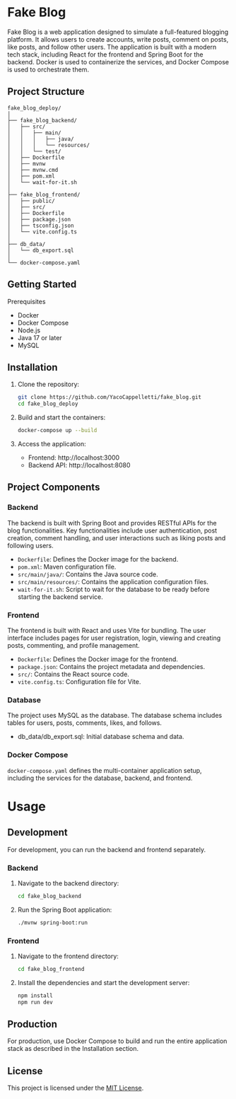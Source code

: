 # Fake Blog

Fake Blog is a web application designed to simulate a full-featured blogging platform. It allows users to create accounts, write posts, comment on posts, like posts, and follow other users. The application is built with a modern tech stack, including React for the frontend and Spring Boot for the backend. Docker is used to containerize the services, and Docker Compose is used to orchestrate them.

## Project Structure

```plaintext
fake_blog_deploy/
│
├── fake_blog_backend/
│   ├── src/
│   │   ├── main/
│   │   │   ├── java/
│   │   │   └── resources/
│   │   └── test/
│   ├── Dockerfile
│   ├── mvnw
│   ├── mvnw.cmd
│   ├── pom.xml
│   └── wait-for-it.sh
│
├── fake_blog_frontend/
│   ├── public/
│   ├── src/
│   ├── Dockerfile
│   ├── package.json
│   ├── tsconfig.json
│   └── vite.config.ts
│
├── db_data/
│   └── db_export.sql
│
└── docker-compose.yaml
```

## Getting Started

Prerequisites

-   Docker
-   Docker Compose
-   Node.js
-   Java 17 or later
-   MySQL

## Installation

1. Clone the repository:

    ```bash
    git clone https://github.com/YacoCappelletti/fake_blog.git
    cd fake_blog_deploy

    ```

2. Build and start the containers:

    ```bash
    docker-compose up --build
    ```

3. Access the application:

    - Frontend: http://localhost:3000
    - Backend API: http://localhost:8080

## Project Components

### Backend

The backend is built with Spring Boot and provides RESTful APIs for the blog functionalities. Key functionalities include user authentication, post creation, comment handling, and user interactions such as liking posts and following users.

-   `Dockerfile`: Defines the Docker image for the backend.
-   `pom.xml`: Maven configuration file.
-   `src/main/java/`: Contains the Java source code.
-   `src/main/resources/`: Contains the application configuration files.
-   `wait-for-it.sh`: Script to wait for the database to be ready before starting the backend service.

### Frontend

The frontend is built with React and uses Vite for bundling. The user interface includes pages for user registration, login, viewing and creating posts, commenting, and profile management.

-   `Dockerfile`: Defines the Docker image for the frontend.
-   `package.json`: Contains the project metadata and dependencies.
-   `src/`: Contains the React source code.
-   `vite.config.ts`: Configuration file for Vite.

### Database

The project uses MySQL as the database. The database schema includes tables for users, posts, comments, likes, and follows.

-   db_data/db_export.sql: Initial database schema and data.

### Docker Compose

`docker-compose.yaml` defines the multi-container application setup, including the services for the database, backend, and frontend.

# Usage

## Development

For development, you can run the backend and frontend separately.

### Backend

1. Navigate to the backend directory:

    ```bash
    cd fake_blog_backend
    ```

2. Run the Spring Boot application:
    ```bash
    ./mvnw spring-boot:run
    ```

### Frontend

1. Navigate to the frontend directory:
    ```bash
    cd fake_blog_frontend
    ```
2. Install the dependencies and start the development server:
    ```bash
    npm install
    npm run dev
    ```

## Production

For production, use Docker Compose to build and run the entire application stack as described in the Installation section.

## License

This project is licensed under the [MIT License](https://opensource.org/licenses/MIT).
